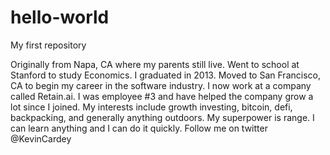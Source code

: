 # hello-world
My first repository

Originally from Napa, CA where my parents still live.
Went to school at Stanford to study Economics. I graduated in 2013.
Moved to San Francisco, CA to begin my career in the software industry.
I now work at a company called Retain.ai. I was employee #3 and have helped the company grow a lot since I joined.
My interests include growth investing, bitcoin, defi, backpacking, and generally anything outdoors.
My superpower is range. I can learn anything and I can do it quickly.
Follow me on twitter @KevinCardey
